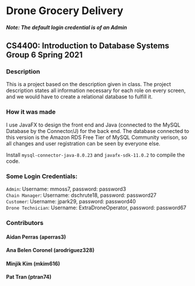 # Drone Grocery Delivery
##### Note: The default login credential is of an Admin
## CS4400: Introduction to Database Systems Group 6 Spring 2021
### Description
This is a project based on the description given in class. The project description states all information necessary for each role on every screen, and we would have to create a relational database to fulfill it.

### How it was made
I use JavaFX to design the front end and Java (connected to the MySQL Database by the Connector/J) for the back end. The database connected to this version is the Amazon RDS Free Tier of MySQL Community verison, so all changes and user registration can be seen by everyone else.

Install `mysql-connector-java-8.0.23` and `javafx-sdk-11.0.2` to compile the code.

### Some Login Credentials:
`Admin`: Username: mmoss7, password: password3 <br />
`Chain Manager`: Username: dschrute18, password: password27 <br />
`Customer`: Username: jpark29, password: password40 <br />
`Drone Technician`: Username: ExtraDroneOperator, password: password67 <br />

### Contributors
#### Aidan Perras (aperras3)
#### Ana Belen Coronel (arodriguez328)
#### Minjik Kim (mkim616)
#### Pat Tran (ptran74)
